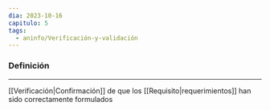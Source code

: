 ```yaml
---
dia: 2023-10-16
capitulo: 5
tags:
  - aninfo/Verificación-y-validación
---
```

### Definición
---
[[Verificación|Confirmación]] de que los [[Requisito|requerimientos]] han sido correctamente formulados